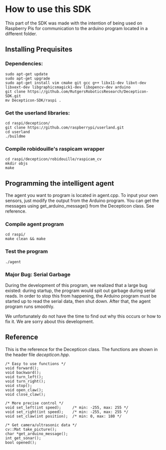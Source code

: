 How to use this SDK
====================

This part of the SDK was made with the intention of being used on Raspberry Pis for communication to the arduino program located in a different folder.

<h2> Installing Prequisites </h2>

<h3> Dependencies: </h3>

	sudo apt-get update
	sudo apt-get upgrade
	sudo apt-get install vim cmake git gcc g++ libx11-dev libxt-dev libxext-dev libgraphicsmagick1-dev libopencv-dev arduino
	git clone https://github.com/RutgersRoboticsResearch/Decepticon-SDK.git
	mv Decepticon-SDK/raspi .

<h3> Get the userland libraries: </h3>

	cd raspi/decepticon/
	git clone https://github.com/raspberrypi/userland.git
	cd userland
	./buildme

<h3> Compile robidouille's raspicam wrapper </h3>

	cd raspi/decepticon/robidouille/raspicam_cv
	mkdir objs
	make

<h2> Programming the intelligent agent </h2>

The agent you want to program is located in agent.cpp. To input your own sensors, just modify the output from the Arduino program. You can get the messages using get_arduino_message() from the Decepticon class. See reference.

<h3> Compile agent program </h3>

	cd raspi/
	make clean && make

<h3> Test the program </h3>

	./agent

<h3> Major Bug: Serial Garbage </h3>

During the development of this program, we realized that a large bug existed: during startup, the program would spit out garbage during serial reads. In order to stop this from happening, the Arduino program must be started up to read the serial data, then shut down. After that, the agent program runs smoothly.

We unfortunately do not have the time to find out why this occurs or how to fix it. We are sorry about this development.

<h2> Reference </h2>

This is the reference for the Decepticon class. The functions are shown in the header file <i>decepticon.hpp</i>.

	/* Easy to use functions */
	void forward();
	void backward();
	void turn_left();
	void turn_right();
	void stop();
	void open_claw();
	void close_claw();

	/* More precise control */
	void set_left(int speed);     /* min: -255, max: 255 */
	void set_right(int speed);    /* min: -255, max: 255 */
	void set_claw(int position);  /* min: 0, max: 180 */

	/* Get camera/ultrasonic data */
	cv::Mat take_picture();
	char *get_arduino_message();
	int get_sonar();
	bool opened();
